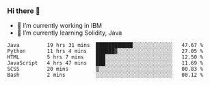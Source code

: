 ### Hi there 👋

<!--
**mathcodeman/mathcodeman** is a ✨ _special_ ✨ repository because its `README.md` (this file) appears on your GitHub profile.

Here are some ideas to get you started:

- 🔭 I’m currently working on ...
- 🌱 I’m currently learning ...
- 👯 I’m looking to collaborate on ...
- 🤔 I’m looking for help with ...
- 💬 Ask me about ...
- 📫 How to reach me: ...
- 😄 Pronouns: ...
- ⚡ Fun fact: ...
-->

- 🔭 I’m currently working in IBM
- 🌱 I’m currently learning Solidity, Java

<!--START_SECTION:waka-->

```text
Java         19 hrs 31 mins  ████████████░░░░░░░░░░░░░   47.67 %
Python       11 hrs 4 mins   ██████▓░░░░░░░░░░░░░░░░░░   27.05 %
HTML         5 hrs 7 mins    ███░░░░░░░░░░░░░░░░░░░░░░   12.50 %
JavaScript   4 hrs 47 mins   ███░░░░░░░░░░░░░░░░░░░░░░   11.69 %
SCSS         20 mins         ▒░░░░░░░░░░░░░░░░░░░░░░░░   00.83 %
Bash         2 mins          ░░░░░░░░░░░░░░░░░░░░░░░░░   00.12 %
```

<!--END_SECTION:waka-->

